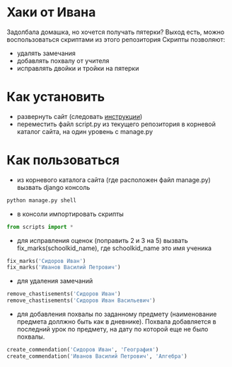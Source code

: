# Хаки от Ивана
Задолбала домашка, но хочется получать пятерки? Выход есть, можно воспользоваться скриптами из этого репозитория
Скрипты позволяют:
- удалять замечания
- добавлять похвалу от учителя
- исправлять двойки и тройки на пятерки

# Как установить
- развернуть сайт (следовать [инструкции](https://github.com/devmanorg/e-diary/tree/master)) 
- переместить файл script.py из текущего репозитория в корневой каталог сайта, на один уровень с manage.py

# Как пользоваться
- из корневого каталога сайта (где расположен файл manage.py) вызвать django консоль 

```bash
python manage.py shell
```

- в консоли импортировать скрипты
```python
from scripts import *
```

- для исправления оценок (поправить 2 и 3 на 5) вызвать fix_marks(schoolkid_name), где schoolkid_name это имя ученика 
```python
fix_marks('Сидоров Иван')
fix_marks('Иванов Василий Петрович')
```

- для удаления замечаний
```python
remove_chastisements('Сидоров Иван')
remove_chastisements('Сидоров Иван Васильевич')
``` 

- для добавления похвалы по заданному предмету (наименование предмета доллжно быть как в дневнике). Похвала добавляется в последний урок по предмету, на дату по которой еще не было похвалы.
```python
create_commendation('Сидоров Иван', 'География')
create_commendation('Иванов Василий Петрович', 'Алгебра')
```



